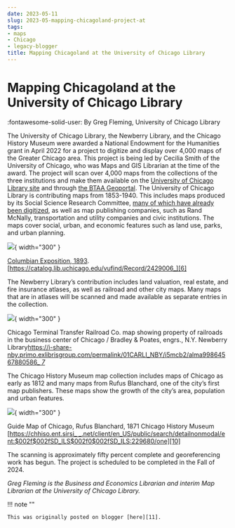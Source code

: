 ```yaml
---
date: 2023-05-11
slug: 2023-05-mapping-chicagoland-project-at
tags:
- maps
- Chicago
- legacy-blogger
title: Mapping Chicagoland at the University of Chicago Library
---
```


# Mapping Chicagoland at the University of Chicago Library

:fontawesome-solid-user: By Greg Fleming, University of Chicago Library

The University of Chicago Library, the Newberry Library, and the Chicago History Museum were awarded a National Endowment for the Humanities grant in April 2022 for a project to digitize and display over 4,000 maps of the Greater Chicago area. This project is being led by Cecilia Smith of the University of Chicago, who was Maps and GIS Librarian at the time of the award. The project will scan over 4,000 maps from the <!-- more --> collections of the three institutions and make them available on the [University of Chicago Library site][1] and through [the BTAA Geoportal][2]. The University of Chicago Library is contributing maps from 1853-1940. This includes maps produced by its Social Science Research Committee, [many of which have already been digitized][3], as well as map publishing companies, such as Rand McNally, transportation and utility companies and civic institutions. The maps cover social, urban, and economic features such as land use, parks, and urban planning.

[![][image-1]][4]{ width="300" }

[Columbian Exposition, 1893](). [https://catalog.lib.uchicago.edu/vufind/Record/2429006_][6] 

The Newberry Library’s contribution includes land valuation, real estate, and fire insurance atlases, as well as railroad and other city maps. Many maps that are in atlases will be scanned and made available as separate entries in the collection. 

[![][image-2]][7]{ width="300" }

Chicago Terminal Transfer Railroad Co. map showing property of railroads in the business center of Chicago / Bradley & Poates, engrs., N.Y. Newberry Library[https://i-share-nby.primo.exlibrisgroup.com/permalink/01CARLI_NBY/i5mcb2/alma99864567880586_ _7_][8] 

The Chicago History Museum map collection includes maps of Chicago as early as 1812 and many maps from Rufus Blanchard, one of the city’s first map publishers. These maps show the growth of the city’s area, population and urban features. 

[![][image-3]][9]{ width="300" }

Guide Map of Chicago, Rufus Blanchard, 1871 Chicago History Museum [https://chhiso.ent.sirsi_ _.net/client/en_US/public/search/detailnonmodal/ent:$002f$002fSD_ILS$002f0$002fSD_ILS:229680/one][10] 

The scanning is approximately fifty percent complete and georeferencing work has begun. The project is scheduled to be completed in the Fall of 2024.

_Greg Fleming is the Business and Economics Librarian and interim Map Librarian at the University of Chicago Library._

!!! note ""

	This was originally posted on blogger [here][11].


[1]:	https://www.lib.uchicago.edu/collex/collections/mapping-chicagoland-collection/
[2]:	https://geo.btaa.org/
[3]:	https://www.lib.uchicago.edu/e/collections/maps/ssrc/
[4]:	https://blogger.googleusercontent.com/img/a/AVvXsEgmriA_Q3toDn9KM6R4_uSsUqDtb_VkE2HBrII5Zrs8z6EeNTUYfMFfUH8Qqa1kdgEtR__Ldp4D4WJcOMKiOOOzvrdAOhHIgvfDrWCOidJr9RkvKOavGKkA4BBFF3aHdhEF0YSM2b9CO8r9N0nGMrJPK308vy-no_ZJS4zWh73C1Mgq4S6P8eeIVunCGQ
[6]:	https://catalog.lib.uchicago.edu/vufind/Record/2429006
[7]:	https://blogger.googleusercontent.com/img/a/AVvXsEj7qv1aZ2FqgHi4RGyjAPT7E_aLybfk8bWE8ck_INIQOhcx-PGS_JgSkDnjjU_LTYGSFLUzIbFtGEgbxENuwFWA5LZNUqtdyBnXLlYX2lwzS6-FGpkQM3O6dgcxPXkgybWwIJYrteOZI9ebrqjF8VnbrcC71hQCNPveNAvfg6Z19kQ_xHvpIp2tOV-c1A
[8]:	https://i-share-nby.primo.exlibrisgroup.com/permalink/01CARLI_NBY/i5mcb2/alma998645678805867
[9]:	https://blogger.googleusercontent.com/img/a/AVvXsEhmoGU4mTZt9Lv4TcirvPSUgDF7gBoL5TBeKrJ9DJHQr1Wd-GsH3UKOAPpf-ZBDdqpqOwThtIGyeZtyzoOObUSXQK3CknYe8CODKJzkkrgTWsNAcQZ20PjaHSS_tHopp_D6g_I1pRll0BugLpXxGD1W5Tc6-dZVtfMMmb5BdhxvkcU_7m6eJ9itwgNdQg
[10]:	https://chhiso.ent.sirsi.net/client/en_US/public/search/detailnonmodal/ent:$002f$002fSD_ILS$002f0$002fSD_ILS:229680/one
[11]:	https://geobtaa.blogspot.com/2023/05/mapping-chicagoland-project-at.html

[image-1]:	https://blogger.googleusercontent.com/img/a/AVvXsEgmriA_Q3toDn9KM6R4_uSsUqDtb_VkE2HBrII5Zrs8z6EeNTUYfMFfUH8Qqa1kdgEtR__Ldp4D4WJcOMKiOOOzvrdAOhHIgvfDrWCOidJr9RkvKOavGKkA4BBFF3aHdhEF0YSM2b9CO8r9N0nGMrJPK308vy-no_ZJS4zWh73C1Mgq4S6P8eeIVunCGQ=w568-h640
[image-2]:	https://blogger.googleusercontent.com/img/a/AVvXsEj7qv1aZ2FqgHi4RGyjAPT7E_aLybfk8bWE8ck_INIQOhcx-PGS_JgSkDnjjU_LTYGSFLUzIbFtGEgbxENuwFWA5LZNUqtdyBnXLlYX2lwzS6-FGpkQM3O6dgcxPXkgybWwIJYrteOZI9ebrqjF8VnbrcC71hQCNPveNAvfg6Z19kQ_xHvpIp2tOV-c1A=w640-h424
[image-3]:	https://blogger.googleusercontent.com/img/a/AVvXsEhmoGU4mTZt9Lv4TcirvPSUgDF7gBoL5TBeKrJ9DJHQr1Wd-GsH3UKOAPpf-ZBDdqpqOwThtIGyeZtyzoOObUSXQK3CknYe8CODKJzkkrgTWsNAcQZ20PjaHSS_tHopp_D6g_I1pRll0BugLpXxGD1W5Tc6-dZVtfMMmb5BdhxvkcU_7m6eJ9itwgNdQg=w496-h640